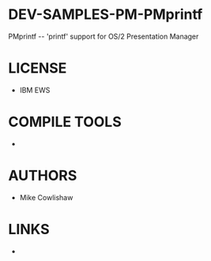 # DEV-SAMPLES-PM-PMprintf
PMprintf -- 'printf' support for OS/2 Presentation Manager

LICENSE
===============
* IBM EWS

COMPILE TOOLS
===============
* 
 
AUTHORS
===============
* Mike Cowlishaw

LINKS
===============
* 

